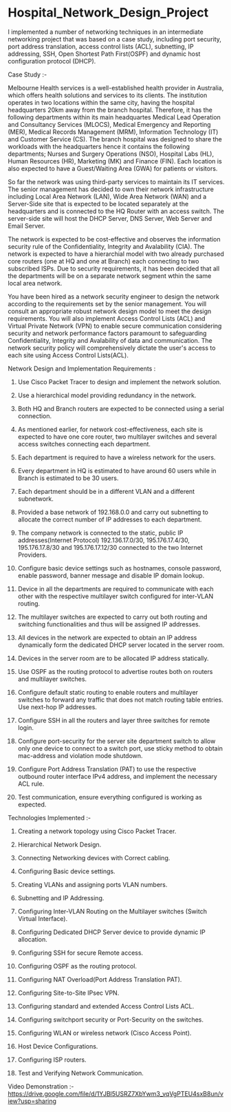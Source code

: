 # Hospital_Network_Design_Project



I implemented a number of networking techniques in an intermediate networking project that was based on a case study, including port security, port address translation, access control lists (ACL), subnetting, IP addressing, SSH, Open Shortest Path First(OSPF) and dynamic host configuration protocol (DHCP).  




Case Study :-





Melbourne Health services is a well-established health provider in Australia, which offers health solutions and services to its clients. The institution operates in two locations within the same city, having the hospital headquarters 20km away from the branch hospital. Therefore, it has the following departments within its main headquartes Medical Lead Operation and Consultancy Services (MLOCS), Medical Emergency and Reporting (MER), Medical Records Management (MRM), Information Technology (IT) and Customer Service (CS). The branch hospital was designed to share the workloads with the headquarters hence it contains the following departments; Nurses and Surgery Operations (NSO), Hospital Labs (HL), Human Resources (HR), Marketing (MK) and Finance (FIN). Each location is also expected to have a Guest/Waiting Area (GWA) for patients or visitors.





So far the network was using third-party services to maintain its IT services. The senior management has decided to own their network infrastructure including Local Area Network (LAN), Wide Area Network (WAN) and a Server-Side site that is expected to be located separately at the headquarters and is connected to the HQ Router with an access switch. The server-side site will host the DHCP Server, DNS Server, Web Server and Email Server.







The network is expected to be cost-effective and observes the information security rule of the Confidentiality, Integrity and Avalability (CIA). The network is expected to have a hierarchial model with two already purchased core routers (one at HQ and one at Branch) each connecting to two subscribed ISPs. Due to security requirements, it has been decided that all the departments will be on a separate network segment wthin the same local area network.





You have been hired as a network security engineer to design the network according to the requirements set by the senior management. You will consult an appropriate robust network design model to meet the design requirements. You will also implement Access Control Lists (ACL) and Virtual Private Network (VPN) to enable secure communication considering security and network performance factors paramount to safeguarding Confidentiality, Integrity and Avalability of data and communication. The network security policy will comprehensively dictate the user's access to each site using Access Control Lists(ACL).







Network Design and Implementation Requirements :







1) Use Cisco Packet Tracer to design and implement the network solution.





2) Use a hierarchical model providing redundancy in the network.





3) Both HQ and Branch routers are expected to be connected using a serial connection.





4) As mentioned earlier, for network cost-effectiveness, each site is expected to have one core router, two multilayer switches and several access switches connecting each department.




5) Each department is required to have a wireless network for the users.





6) Every department in HQ is estimated to have around 60 users while in Branch is estimated to be 30 users.





7) Each department should be in a different VLAN and a different subnetwork.





8) Provided a base network of 192.168.0.0 and carry out subnetting to allocate the correct number of IP addresses to each department.





9) The company network is connected to the static, public IP addresses(Internet Protocol) 192.136.17.0/30, 195.176.17.4/30, 195.176.17.8/30 and 195.176.17.12/30 connected to the two Internet Providers.





10) Configure basic device settings such as hostnames, console password, enable password, banner message and disable IP domain lookup.





11) Device in all the departments are required to communicate with each other with the respective multilayer switch configured for inter-VLAN routing.





12) The multilayer switches are expected to carry out both routing and switching functionalities and thus will be assigned IP addresses.





13) All devices in the network are expected to obtain an IP address dynamically form the dedicated DHCP server located in the server room.





14) Devices in the server room are to be allocated IP address statically.





15) Use OSPF as the routing protocol to advertise routes both on routers and multilayer switches.






16) Configure default static routing to enable routers and multilayer switches to forward any traffic that does not match routing table entries. Use next-hop IP addresses.






17) Configure SSH in all the routers and layer three switches for remote login.






18) Configure port-security for the server site department switch to allow only one device to connect to a switch port, use sticky method to obtain mac-address and violation mode shutdown.






19) Configure Port Address Translation (PAT) to use the respective outbound router interface IPv4 address, and implement the necessary ACL rule.







20) Test communication, ensure everything configured is working as expected.



Technologies Implemented :- 





1. Creating a network topology using Cisco Packet Tracer.






2. Hierarchical Network Design.







3. Connecting Networking devices with Correct cabling.







4. Configuring Basic device settings.







5. Creating VLANs and assigning ports VLAN numbers.






6. Subnetting and IP Addressing.






7. Configuring Inter-VLAN Routing on the Multilayer switches (Switch Virtual Interface).







8. Configuring Dedicated DHCP Server device to provide dynamic IP allocation.









9. Configuring SSH for secure Remote access.











10. Configuring OSPF as the routing protocol.















11. Configuring NAT Overload(Port Address Translation PAT).













12. Configuring Site-to-Site IPsec VPN.











13. Configuring standard and extended Access Control Lists ACL.










14. Configuring switchport security or Port-Security on the switches.














15. Configuring WLAN or wireless network (Cisco Access Point).















16. Host Device Configurations.
















17. Configuring ISP routers.















18. Test and Verifying Network Communication.







Video Demonstration :- https://drive.google.com/file/d/1YJBl5USRZ7XbYwm3_vqVgPTEU4sxB8un/view?usp=sharing
